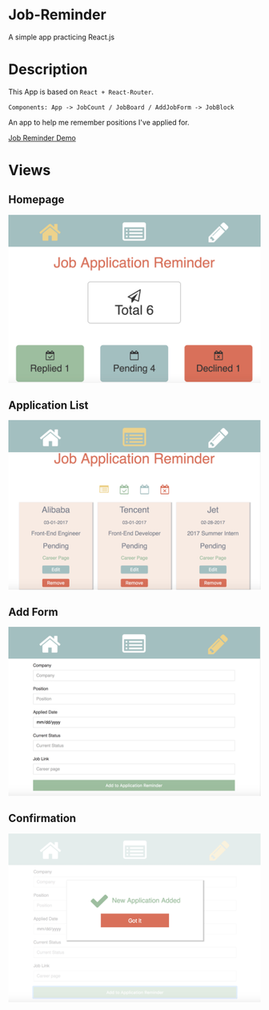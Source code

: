 # Job-Reminder
A simple app practicing React.js

# Description
This App is based on ```React + React-Router```.<br />
```
Components: App -> JobCount / JobBoard / AddJobForm -> JobBlock
```
An app to help me remember positions I've applied for.<br />


[Job Reminder Demo](https://robbyvan.github.io/Job-Reminder/dist/#/)

# Views

## Homepage
![](./screenshots/homepage.jpeg)

## Application List
![](./screenshots/list.jpeg)

## Add Form
![](./screenshots/add.jpeg)

## Confirmation
![](./screenshots/confirm.jpeg)
